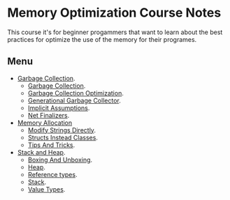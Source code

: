 ﻿# Memory Optimization Course Notes

This course it's for beginner progammers that want to learn about the best practices for optimize the use of the memory for their programes.

## Menu
* [Garbage Collection](Garbage%20Collection).
  * [Garbage Collection](Garbage%20Collection/Dispose_Pattern.md).
  * [Garbage Collection Optimization](Garbage%20Collection/Garbage%20Collection%20Optimizations/Garbage_Collection_Optimizations.md).
  * [Generational Garbage Collector](Garbage%20Collection/Dispose_Pattern.md).
  * [Implicit Assumptions](Garbage%20Collection/Dispose_Pattern.md).
  * [Net Finalizers](Garbage%20Collection/Dispose_Pattern.md).
* [Memory Allocation](Memory%20Allocation)
  * [Modify Strings Directly](Memory%20Allocation/modify%20strings%20Directly.md).
  * [Structs Instead Classes](Memory%20Allocation/StructInsteadClassess.md).
  * [Tips And Tricks](Memory%20Allocation/Tips_And_Tricks.md).
* [Stack and Heap](Stack%20and%20Heap).
  * [Boxing And Unboxing](Stack%20and%20Heap/Boxing%20and%20Unboxing.md).
  * [Heap](Stack%20and%20Heap/Heap.md).
  * [Reference types](Stack%20and%20Heap/Reference%20Types.md).
  * [Stack](Stack%20and%20Heap/Stack.md).
  * [Value Types](Stack%20and%20Heap/Value%20Types.md).